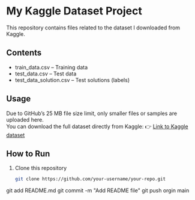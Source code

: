 # My Kaggle Dataset Project
This repository contains files related to the dataset I downloaded from Kaggle.
## Contents
- train_data.csv – Training data
- test_data.csv – Test data
- test_data_solution.csv – Test solutions (labels)
## Usage
Due to GitHub’s 25 MB file size limit, only smaller files or samples are uploaded here.  
You can download the full dataset directly from Kaggle:
👉 [Link to Kaggle dataset]((https://www.kaggle.com/datasets/hijest/genre-classification-dataset-imdb))
## How to Run
1. Clone this repository  
   ```bash
   git clone https://github.com/your-username/your-repo.git 

git add README.md
git commit -m "Add README file"
git push orgin main
